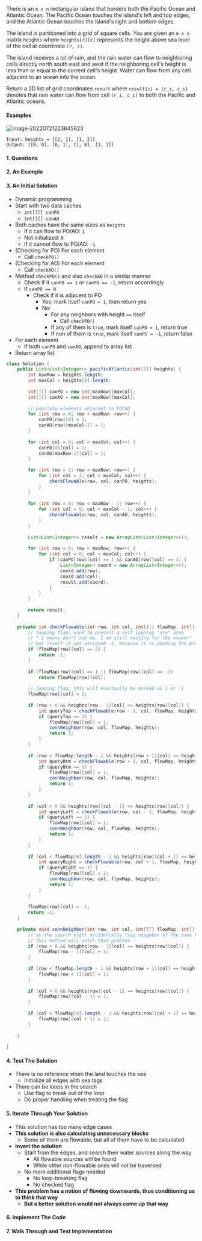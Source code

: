 There is an `m x n` rectangular island that borders both the Pacific Ocean and Atlantic Ocean. The Pacific Ocean touches the island's left and top edges, and the Atlantic Ocean touches the island's right and bottom edges.

The island is partitioned into a grid of square cells. You are given an `m x n` matrix `heights` where `heights[r][c]` represents the height above sea level of the cell at coordinate `(r, c)`.

The island receives a lot of rain, and the rain water can flow to neighboring cells directly north south east and west if the neighboring cell's height is less than or equal to the current cell's height. Water can flow from any cell adjacent to an ocean into the ocean.

Return a 2D list of grid coordinates `result` where `result[i] = [r_i, c_i]` denotes that rain water can flow from cell `(r_i, c_i)` to both the Pacific and Atlantic oceans.



#### Examples

![image-20220721223845623](Problem.assets/image-20220721223845623.png)

```
Input: heights = [[2, 1], [1, 2]]
Output: [[0, 0], [0, 1], [1, 0], [1, 1]]
```



#### 1. Questions



#### 2. An Example



#### 3. An Initial Solution

* Dynamic programming
* Start with two data caches
  * `int[][] canPO`
  * `int[][] canAO`
* Both caches have the same sizes as `heights`
  * If it can flow to PO/AO: `1`
  * Not initialized: `0`
  * If it cannot flow to PO/AO: `-1`
* (Checking for PO) For each element
  * Call `checkPO()`
* (Checking for AO) For each element
  * Call `checkAO()`
* Method `checkPO()` and also `checkAO` in a similar manner
  * Check if it `canPO == 1` or `canPO == -1`, return accordingly
  * If `canPO == 0`
    * Check if it is adjacent to PO
      * Yes: mark itself `canPO = 1`, then return yes
      * No:
        * For any neighbors with height `<=` itself
          * Call `checkPO()`
        * If any of them is `true`, mark itself `canPO = 1`, return true
        * If non of them is `true`, mark itself `canPO = -1`, return false
* For each element
  * If both `canPO` and `canAO`, append to array list
* Return array list

```java
class Solution {
    public List<List<Integer>> pacificAtlantic(int[][] heights) {
        int maxRow = heights.length;
        int maxCol = heights[0].length;
        
        int[][] canPO = new int[maxRow][maxCol];
        int[][] canAO = new int[maxRow][maxCol];
        
        // populate elements adjacent to PO/AO
        for (int row = 0; row < maxRow; row++) {
            canPO[row][0] = 1;
            canAO[row][maxCol-1] = 1;
        }
        
        for (int col = 0; col < maxCol; col++) {
            canPO[0][col] = 1;
            canAO[maxRow-1][col] = 1;
        }
        
        for (int row = 1; row < maxRow; row++) {
            for (int col = 1; col < maxCol; col++) {
                checkFlowable(row, col, canPO, heights);
            }
        }
        
        for (int row = 0; row < maxRow - 1; row++) {
            for (int col = 0; col < maxCol - 1; col++) {
                checkFlowable(row, col, canAO, heights);
            }
        }
        
        List<List<Integer>> result = new ArrayList<List<Integer>>();
        
        for (int row = 0; row < maxRow; row++) {
            for (int col = 0; col < maxCol; col++) {
                if (canPO[row][col] == 1 && canAO[row][col] == 1) {
                    List<Integer> coord = new ArrayList<Integer>();
                    coord.add(row);
                    coord.add(col);
                    result.add(coord);
                }
            }
        }
        
        return result;
    }
    
    private int checkFlowable(int row, int col, int[][] flowMap, int[][] heights) {
        // looping flag: used to prevent a self looping "dry" area
        // "-1 means don't ask me, I am still waiting for the answer"
        // but itself it not assigned -1, because it is pending the previous stack to return it to normal value
        if (flowMap[row][col] == 2) {
            return -1;
        }
        
        if (flowMap[row][col] == 1 || flowMap[row][col] == -1)
            return flowMap[row][col];
        
        // looping flag: this will eventually be marked as 1 or -1
        flowMap[row][col] = 2;
        
        if (row > 0 && heights[row - 1][col] <= heights[row][col]) {
            int queryTop = checkFlowable(row - 1, col, flowMap, heights);
            if (queryTop == 1) {
                flowMap[row][col] = 1;
                connNeighbor(row, col, flowMap, heights);
                return 1;
            }
        }
        
        if (row < flowMap.length - 1 && heights[row + 1][col] <= heights[row][col]) {
            int queryBtm = checkFlowable(row + 1, col, flowMap, heights);
            if (queryBtm == 1) {
                flowMap[row][col] = 1;
                connNeighbor(row, col, flowMap, heights);
                return 1;
            }
        }
        
        if (col > 0 && heights[row][col - 1] <= heights[row][col]) {
            int queryLeft = checkFlowable(row, col - 1, flowMap, heights);
            if (queryLeft == 1) {
                flowMap[row][col] = 1;
                connNeighbor(row, col, flowMap, heights);
                return 1;
            }
        }
        
        if (col < flowMap[0].length - 1 && heights[row][col + 1] <= heights[row][col]) {
            int queryRight = checkFlowable(row, col + 1, flowMap, heights);
            if (queryRight == 1) {
                flowMap[row][col] = 1;
                connNeighbor(row, col, flowMap, heights);
                return 1;
            }
        }
        
        flowMap[row][col] = -1;
        return -1;
    }
    
    private void connNeighbor(int row, int col, int[][] flowMap, int[][] heights) {
        // as the search might accidentally flag neighbor of the same height as -1
        // this method will patch that problem
        if (row > 0 && heights[row - 1][col] == heights[row][col]) {
            flowMap[row - 1][col] = 1;
        }
        
        if (row < flowMap.length - 1 && heights[row + 1][col] == heights[row][col]) {
            flowMap[row + 1][col] = 1;
        }
        
        if (col > 0 && heights[row][col - 1] == heights[row][col]) {
            flowMap[row][col - 1] = 1;
        }
        
        if (col < flowMap[0].length - 1 && heights[row][col + 1] == heights[row][col]) {
            flowMap[row][col + 1] = 1;
        }
        
    }
    
}
```



#### 4. Test The Solution

* There is no reference when the land touches the sea
  * Initialize all edges with sea tags
* There can be loops in the search
  * Use flag to break out of the loop
  * Do proper handling when treating the flag



#### 5. Iterate Through Your Solution

* This solution has too many edge cases
* **This solution is also calculating unnecessary blocks**
  * Some of them are flowable, but all of them have to be calculated
* **Invert the solution**
  * Start from the edges, and search their water sources along the way
    * All flowable sources will be found
    * While other non-flowable ones will not be traversed
  * No more additional flags needed
    * No loop-breaking flag
    * No checked flag
* **This problem has a notion of flowing downwards, thus conditioning us to think that way**
  * **But a better solution would not always come up that way**




#### 6. Implement The Code



#### 7. Walk Through and Test Implementation

